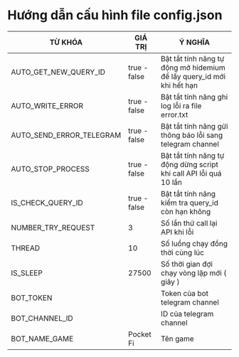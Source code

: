 # Hướng dẫn cấu hình file config.json
| TỪ KHÓA   | GIÁ TRỊ      | Ý NGHĨA                                                               |
|-----------|--------------|-----------------------------------------------------------------------|
| AUTO_GET_NEW_QUERY_ID | true - false | Bật tắt tính năng tự động mở hidemium để lấy query_id mới khi hết hạn |
| AUTO_WRITE_ERROR | true - false | Bật tắt tính năng ghi log lỗi ra file error.txt                       |
| AUTO_SEND_ERROR_TELEGRAM | true - false | Bật tắt tính năng gửi thông báo lỗi sang telegram channel             |
| AUTO_STOP_PROCESS | true - false | Bật tắt tính năng tự động dừng script khi call API lỗi quá 10 lần     |
| IS_CHECK_QUERY_ID | true - false | Bật tắt tính năng kiểm tra query_id còn hạn không                     |
| NUMBER_TRY_REQUEST | 3            | Số lần thử call lại API khi lỗi                                       |
| THREAD | 10           | Số luồng chạy đồng thời cùng lúc                                      |
| IS_SLEEP | 27500        | Số thời gian đợi chạy vòng lặp mới ( giây )                           |
| BOT_TOKEN |              | Token của bot telegram channel                                        |
| BOT_CHANNEL_ID |              | ID của telegram channel                                               |
| BOT_NAME_GAME | Pocket Fi    | Tên game                                                              |
